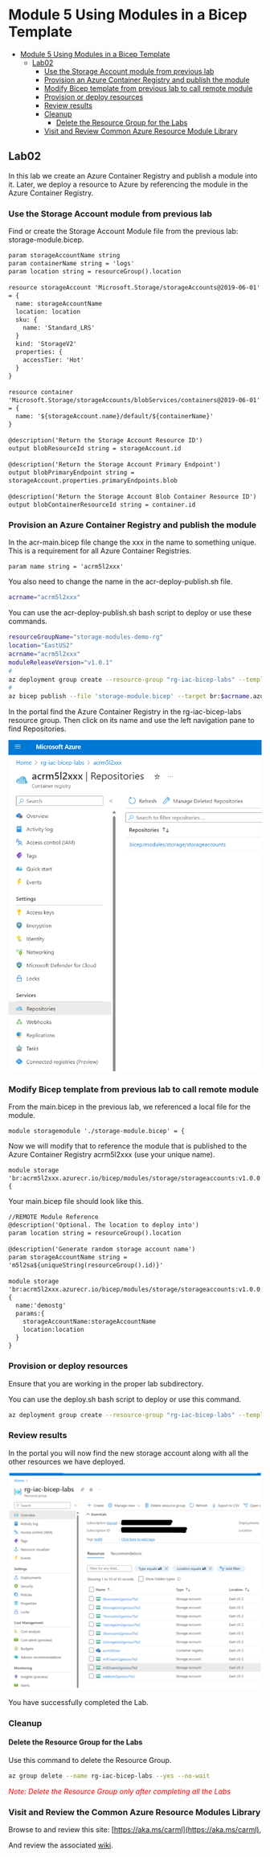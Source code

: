 # Module 5 Using Modules in a Bicep Template

<!-- markdownlint-disable MD033 -->

- [Module 5 Using Modules in a Bicep Template](#module-5-using-modules-in-a-bicep-template)
  - [Lab02](#lab02)
    - [Use the Storage Account module from previous lab](#use-the-storage-account-module-from-previous-lab)
    - [Provision an Azure Container Registry and publish the module](#provision-an-azure-container-registry-and-publish-the-module)
    - [Modify Bicep template from previous lab to call remote module](#modify-bicep-template-from-previous-lab-to-call-remote-module)
    - [Provision or deploy resources](#provision-or-deploy-resources)
    - [Review results](#review-results)
    - [Cleanup](#cleanup)
      - [Delete the Resource Group for the Labs](#delete-the-resource-group-for-the-labs)
    - [Visit and Review Common Azure Resource Module Library](#visit-and-review-common-azure-resource-module-library)

## Lab02

In this lab we create an Azure Container Registry and publish a module into it.  Later, we deploy a resource to Azure by referencing the module in the Azure Container Registry.

### Use the Storage Account module from previous lab

Find or create the Storage Account Module file from the previous lab: storage-module.bicep.

```bicep
param storageAccountName string
param containerName string = 'logs'
param location string = resourceGroup().location

resource storageAccount 'Microsoft.Storage/storageAccounts@2019-06-01' = {
  name: storageAccountName
  location: location
  sku: {
    name: 'Standard_LRS'
  }
  kind: 'StorageV2'
  properties: {
    accessTier: 'Hot'
  }
}

resource container 'Microsoft.Storage/storageAccounts/blobServices/containers@2019-06-01' = {
  name: '${storageAccount.name}/default/${containerName}'
}

@description('Return the Storage Account Resource ID')
output blobResourceId string = storageAccount.id

@description('Return the Storage Account Primary Endpoint')
output blobPrimaryEndpoint string = storageAccount.properties.primaryEndpoints.blob

@description('Return the Storage Account Blob Container Resource ID')
output blobContainerResourceId string = container.id
```

### Provision an Azure Container Registry and publish the module

In the acr-main.bicep file change the xxx in the name to something unique.  This is a requirement for all Azure Container Registries.

```bicep
param name string = 'acrm5l2xxx'
```

You also need to change the name in the acr-deploy-publish.sh file.

```bash
acrname="acrm5l2xxx"
```

You can use the acr-deploy-publish.sh bash script to deploy or use these commands.

```bash
resourceGroupName="storage-modules-demo-rg"
location="EastUS2"
acrname="acrm5l2xxx"
moduleReleaseVersion="v1.0.1"
#
az deployment group create --resource-group "rg-iac-bicep-labs" --template-file "acr-main.bicep"
#
az bicep publish --file 'storage-module.bicep' --target br:$acrname.azurecr.io/bicep/modules/storage/storageaccounts:$moduleReleaseVersion
```

In the portal find the Azure Container Registry in the rg-iac-bicep-labs resource group.  Then click on its name and use the left navigation pane to find Repositories.

![acrrepo](../../../../images/acrrepository.png)

### Modify Bicep template from previous lab to call remote module

From the main.bicep in the previous lab, we referenced a local file for the module.

```bicep
module storagemodule './storage-module.bicep' = {
```

Now we will modify that to reference the module that is published to the Azure Container Registry acrm5l2xxx (use your unique name).

```bicep
module storage 'br:acrm5l2xxx.azurecr.io/bicep/modules/storage/storageaccounts:v1.0.0'= {
```

Your main.bicep file should look like this.

```bicep
//REMOTE Module Reference
@description('Optional. The location to deploy into')
param location string = resourceGroup().location

@description('Generate random storage account name')
param storageAccountName string = 'm5l2sa${uniqueString(resourceGroup().id)}'

module storage 'br:acrm5l2xxx.azurecr.io/bicep/modules/storage/storageaccounts:v1.0.0'= {
  name:'demostg'
  params:{
    storageAccountName:storageAccountName
    location:location
  }  
}
```

### Provision or deploy resources

Ensure that you are working in the proper lab subdirectory.

You can use the deploy.sh bash script to deploy or use this command.

```bash
az deployment group create --resource-group "rg-iac-bicep-labs" --template-file "main.bicep"
```

### Review results

In the portal you will now find the new storage account along with all the other resources we have deployed.

![m5l2sa](../../../../images/m5l2sa.png)

You have successfully completed the Lab.

### Cleanup

#### Delete the Resource Group for the Labs

Use this command to delete the Resource Group.

```bash
az group delete --name rg-iac-bicep-labs --yes --no-wait
```

<span style="color:red">*Note: Delete the Resource Group only after completing all the Labs*

### Visit and Review the Common Azure Resource Modules Library

Browse to and review this site:  [https://aka.ms/carml](https://aka.ms/carml),

And review the associated [wiki](https://github.com/Azure/ResourceModules/wiki).
